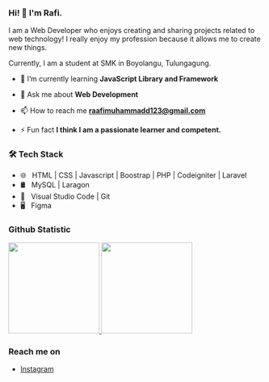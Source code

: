 ### Hi! 👋 I'm Rafi.

I am a Web Developer who enjoys creating and sharing projects related to web technology! I really enjoy my profession because it allows me to create new things.

Currently, I am a student at SMK in Boyolangu, Tulungagung.

- 🌱 I’m currently learning **JavaScript Library and Framework**

- 💬 Ask me about **Web Development**

- 📫 How to reach me **raafimuhammadd123@gmail.com**

- ⚡ Fun fact **I think I am a passionate learner and competent.**

<h3>🛠 Tech Stack</h3>
<ul>
  <li>🌐 &nbsp; HTML | CSS | Javascript | Boostrap | PHP | Codeigniter | Laravel</li>
  <li>🛢 &nbsp; MySQL | Laragon</li>
  <li>🔧 &nbsp; Visual Studio Code | Git</li>
  <li>🖥 &nbsp; Figma</li>
</ul>
  
### Github Statistic
<p align="left">
<a href="https://github.com/raaf17">
  <img height="180em" src="https://github-readme-stats-eight-theta.vercel.app/api?username=raaf17&show_icons=true&theme=algolia&include_all_commits=true&count_private=true"/>
  <img height="180em" src="https://github-readme-stats-eight-theta.vercel.app/api/top-langs/?username=raaf17&layout=compact&langs_count=8&theme=algolia"/>
</a>
</p>

### Reach me on
- <a href="https://instagram.com/mraafii17">Instagram</a>
